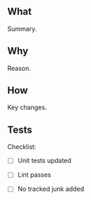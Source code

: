 ## What
Summary.

## Why
Reason.

## How
Key changes.

## Tests
Checklist:
- [ ] Unit tests updated
- [ ] Lint passes
- [ ] No tracked junk added

